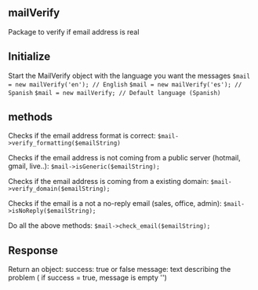 ## mailVerify

Package to verify if email address is real

## Initialize

Start the MailVerify object with the language you want the messages
`$mail = new mailVerify('en'); // English`
`$mail = new mailVerify('es'); // Spanish`
`$mail = new mailVerify; // Default language (Spanish)`

## methods
Checks if the email address format is correct:
`$mail->verify_formatting($emailString)`

Checks if the email address is not coming from a public server (hotmail, gmail, live..):
`$mail->isGeneric($emailString);`

Checks if the email address is coming from a existing domain:
`$mail->verify_domain($emailString);`

Checks if the email is a not a no-reply email (sales, office, admin):
`$mail->isNoReply($emailString);`

Do all the above methods:
`$mail->check_email($emailString);`

## Response

Return an object:
success: true or false
message: text describing the problem ( if success = true, message is empty '')
